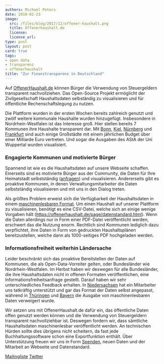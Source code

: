 ```yaml
---
authors: Michael Peters
date: 2018-02-23
image: 
  src: /files/blog/2017/12/offener-haushalt.png
  title: Offenerhaushalt.de 
  license: 
  license_url: 
type: post
layout: post
card: true
tags:
- open data
- transparenz
- offenerhaushalt
title: "Zur Finanztransparenz in Deutschland"
---
```


Auf [OffenerHaushalt.de](https://offenerhaushalt.de/) können Bürger die Verwendung von Steuergeldern transparent nachvollziehen. Das Open-Source Projekt ermöglicht der Zivilgesellschaft Haushaltsdaten selbständig zu visualisieren und für öffentliche Rechenschaftslegung zu nutzen. 

Die Plattform wurden in der ersten Wochen bereits zahlreich genutzt und zwölf weitere kommunale Haushalte wurden hinzugefügt. Insbesondere in Nordrhein-Westfalen ist das Interesse groß. Hier stellen bereits 7 Kommunen ihre Haushalte transparent dar. Mit [Bonn](https://offenerhaushalt.de/haushalt/NW/Bonn/#/produktbereich?Budget_Richtung=Aufwendungen&Jahr=2017&Plan_Ist=Plan), [Kiel](https://offenerhaushalt.de/haushalt/SH/Kiel/#/produkt?Aufwand%2FErtrag=Aufwand&Datum=2018&Haushalt=Plan), [Nürnberg](https://offenerhaushalt.de/haushalt/BY/N%C3%BCrnberg/#/administrative_classification?Direction=Ertrag&Jahr=2018) und [Frankfurt](https://offenerhaushalt.de/haushalt/HE/Frankfurt-am-Main/#/produkt?Ertrag%20%2F%20Aufwand=Aufwendungen&Haushalt=Plan&Haushaltsjahr=2018) sind auch einige Großstädte mit einem jährlichen Budget über einer Milliarde Euro vertreten. Und sogar die Ausgaben des AStA der Uni Wuppertal wurden visualisiert. 

### Engagierte Kommunen und motivierte Bürger
Spannend ist wie es die Haushaltsdaten auf unsere Webseite schaffen. Einerseits sind es motivierte Bürger aus der Community, die Daten für Ihre Heimatstadt selbstständig ([anfragen](https://fragdenstaat.de/anfrage/haushalt-fur-das-jahr-2017/)) und visualisieren. Andererseits gibt es proaktive Kommunen, in denen Verwaltungsmitarbeiter die Daten selbstständig visualisieren und mit uns in den Dialog treten. 

Als größtes Problem erweist sich die Verfügbarkeit der Haushaltsdaten in einem [maschinenlesbaren Format](https://codingdavinci.de/downloads/datenformate.pdf). Um einen Haushalt auf unserer Plattform zu visualisieren, benötigt es eine CSV-Datei, welche sich an einige wenige Vorgaben hält (https://offenerhaushalt.de/page/datenstandard.html). Wenn die Daten allerdings nur in Form einer PDF-Datei veröffentlicht werden, erschwert das die Nutzung enorm. Rechtlich sind Kommunen lediglich dazu verpflichtet, ihre Daten in Form von gedruckten Haushaltsplänen bereitzustellen, welche dann als 1000-seitiges PDF hochgeladen werden. 


### Informationsfreiheit weiterhin Ländersache

Leider beschränkt sich das proaktive Bereitstellen der Daten auf Kommunen, die als Open-Data-Vorreiter gelten, oder Bundesländer wie Nordrhein-Westfalen. Im Herbst haben wir deswegen für alle Bundesländer, die ihre Haushaltsdaten nicht in offenen Formaten veröffentlichen, eine Informationsfreiheitsanfrage gestellt. Darauf haben wir sehr unterschiedliches Feedback erhalten. In [Niedersachsen](https://fragdenstaat.de/anfrage/haushaltsplane-maschinenlesbare-form-4/)  hat ein Mitarbeiter uns tatkräftig unterstützt und gar das Format der Daten selbst angepasst, während in  [Thüringen](https://fragdenstaat.de/anfrage/haushaltsplane-maschinenlesbare-form-1/) und [Bayern](https://fragdenstaat.de/anfrage/haushaltsplane-maschinenlesbare-form-8/#nachricht-83281) die Ausgabe von maschinenlesbaren Daten verweigert wurde. 

Wir setzen uns mit OffenerHaushalt.de dafür ein, das öffentliche Daten offen genutzt werden können und die Verwendung von Steuergeldern transparent nachvollziehbar ist. Deswegen fordern wir, dass sämtliche Haushaltsdaten maschinenlesbar veröffentlicht werden. An technischen Hürden sollte dies übrigens nicht scheitern, da fast jede Buchhaltungssoftware schon eine Exportfunktion enthält. Über Unterstützung freuen wir uns in Form [Spenden](https://offenerhaushalt.de/page/spenden.html), neuen Daten und der Mitarbeit an Webseite und Datenstandard. 

[Mailingliste](https://lists.okfn.org/mailman/listinfo/offener-haushalt)
[Twitter](https://twitter.com/offenerhaushalt)


